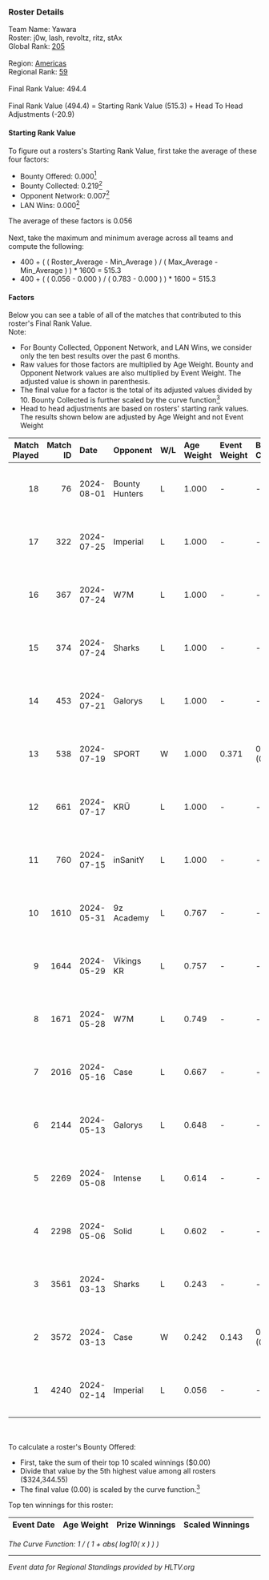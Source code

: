 ### Roster Details<br />
Team Name: Yawara<br />
Roster: j0w, lash, revoltz, ritz, stAx<br />
Global Rank: [205](../standings_global.md)<br />
<br />
Region: [Americas]( ../standings_americas.md)<br />
Regional Rank: [59]( ../standings_americas.md)<br />
<br />
Final Rank Value:  494.4<br />
<br />
Final Rank Value (494.4) = Starting Rank Value (515.3) + Head To Head Adjustments (-20.9)<br />

#### Starting Rank Value<br />
To figure out a rosters's Starting Rank Value, first take the average of these four factors:<br />
- Bounty Offered: 0.000[<sup>1</sup>](#table2)
- Bounty Collected: 0.219[<sup>2</sup>](#table1)
- Opponent Network: 0.007[<sup>2</sup>](#table1)
- LAN Wins: 0.000[<sup>2</sup>](#table1)

The average of these factors is 0.056<br />
<br />
Next, take the maximum and minimum average across all teams and compute the following:<br />
- 400 + ( ( Roster_Average - Min_Average ) / ( Max_Average - Min_Average ) ) * 1600 = 515.3
- 400 + ( ( 0.056 - 0.000 ) / ( 0.783 - 0.000 ) ) * 1600 = 515.3


#### Factors<br />
Below you can see a table of all of the matches that contributed to this roster's Final Rank Value.<br />
Note:<br />

- For Bounty Collected, Opponent Network, and LAN Wins, we consider only the ten best results over the past 6 months.
- Raw values for those factors are multiplied by Age Weight. Bounty and Opponent Network values are also multiplied by Event Weight. The adjusted value is shown in parenthesis.
- The final value for a factor is the total of its adjusted values divided by 10. Bounty Collected is further scaled by the curve function[<sup>3</sup>](#curveFunction)
- Head to head adjustments are based on rosters' starting rank values. The results shown below are adjusted by Age Weight and not Event Weight
<span id="table1"></span><br />


| Match Played | Match ID | Date       | Opponent       | W/L | Age Weight | Event Weight | Bounty Collected | Opponent Network | LAN Wins  | H2H Adj. | Roster                          |
| -: | -: | :- | :- | :- | :- | :- | :- | :- | :- | -: | :- |
|           18 |       76 | 2024-08-01 | Bounty Hunters | L   | 1.000      | -            | -                | -                | -         |    -2.45 | j0w, lash, revoltz, ritz, stAx  |
|           17 |      322 | 2024-07-25 | Imperial       | L   | 1.000      | -            | -                | -                | -         |    -0.70 | j0w, lash, revoltz, ritz, stAx  |
|           16 |      367 | 2024-07-24 | W7M            | L   | 1.000      | -            | -                | -                | -         |    -4.86 | j0w, lash, revoltz, ritz, stAx  |
|           15 |      374 | 2024-07-24 | Sharks         | L   | 1.000      | -            | -                | -                | -         |    -2.00 | j0w, lash, revoltz, ritz, stAx  |
|           14 |      453 | 2024-07-21 | Galorys        | L   | 1.000      | -            | -                | -                | -         |    -5.07 | j0w, lash, revoltz, ritz, stAx  |
|           13 |      538 | 2024-07-19 | SPORT          | W   | 1.000      | 0.371        | 0.004 (0.002)    | 0.114 (0.042)    | 0 (0.000) |    23.00 | j0w, lash, revoltz, ritz, stAx  |
|           12 |      661 | 2024-07-17 | KRÜ            | L   | 1.000      | -            | -                | -                | -         |    -3.27 | j0w, lash, revoltz, ritz, stAx  |
|           11 |      760 | 2024-07-15 | inSanitY       | L   | 1.000      | -            | -                | -                | -         |    -1.30 | j0w, lash, revoltz, ritz, stAx  |
|           10 |     1610 | 2024-05-31 | 9z Academy     | L   | 0.767      | -            | -                | -                | -         |   -12.06 | j0w, lash, ritz, stAx, Straafer |
|            9 |     1644 | 2024-05-29 | Vikings KR     | L   | 0.757      | -            | -                | -                | -         |    -3.69 | j0w, lash, perez, ritz, stAx    |
|            8 |     1671 | 2024-05-28 | W7M            | L   | 0.749      | -            | -                | -                | -         |    -4.28 | j0w, lash, perez, ritz, stAx    |
|            7 |     2016 | 2024-05-16 | Case           | L   | 0.667      | -            | -                | -                | -         |    -2.19 | j0w, lash, perez, ritz, stAx    |
|            6 |     2144 | 2024-05-13 | Galorys        | L   | 0.648      | -            | -                | -                | -         |    -2.02 | j0w, lash, perez, ritz, stAx    |
|            5 |     2269 | 2024-05-08 | Intense        | L   | 0.614      | -            | -                | -                | -         |    -4.16 | j0w, lash, perez, ritz, stAx    |
|            4 |     2298 | 2024-05-06 | Solid          | L   | 0.602      | -            | -                | -                | -         |    -2.21 | j0w, lash, perez, ritz, stAx    |
|            3 |     3561 | 2024-03-13 | Sharks         | L   | 0.243      | -            | -                | -                | -         |    -0.55 | j0w, lash, leleo, perez, stAx   |
|            2 |     3572 | 2024-03-13 | Case           | W   | 0.242      | 0.143        | 0.029 (0.001)    | 0.805 (0.028)    | 0 (0.000) |     6.93 | j0w, lash, leleo, perez, stAx   |
|            1 |     4240 | 2024-02-14 | Imperial       | L   | 0.056      | -            | -                | -                | -         |    -0.03 | j0w, lash, leleo, perez, stAx   |

<br />
<span id="table2"></span><br />
To calculate a roster's Bounty Offered:<br />

- First, take the sum of their top 10 scaled winnings ($0.00)
- Divide that value by the 5th highest value among all rosters ($324,344.55)
- The final value (0.00) is scaled by the curve function.[<sup>3</sup>](#curveFunction)

Top ten winnings for this roster:<br />

| Event Date | Age Weight | Prize Winnings | Scaled Winnings |
| :- | -: | :- | :- |


<span id="curveFunction"></span>_The Curve Function: 1 / ( 1 + abs( log10( x ) ) )_<br />

---
_Event data for Regional Standings provided by HLTV.org_<br />
